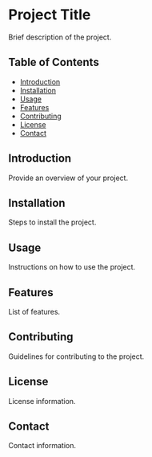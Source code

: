 # Project Title

Brief description of the project.

## Table of Contents
- [Introduction](#introduction)
- [Installation](#installation)
- [Usage](#usage)
- [Features](#features)
- [Contributing](#contributing)
- [License](#license)
- [Contact](#contact)

## Introduction
Provide an overview of your project.

## Installation
Steps to install the project.

## Usage
Instructions on how to use the project.

## Features
List of features.

## Contributing
Guidelines for contributing to the project.

## License
License information.

## Contact
Contact information.
